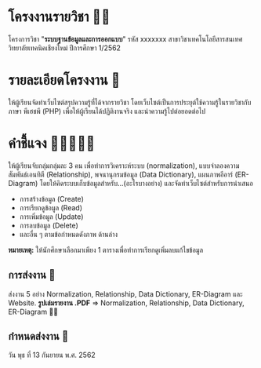 ﻿# โครงงานรายวิชา 🐱‍🏍
โครงการวิชา "**ระบบฐานข้อมูลและการออกแบบ**" 
รหัส xxxxxxx สาขาวิชาเทคโนโลยีสารสนเทศวิทยาลัยเทคนิคเชียงใหม่ ปีการศึกษา 1/2562
# รายละเอียดโครงงาน 👻
ให้ผู้เรียนจัดทำเว็บไซต์สรุปความรู้ที่ได้จากรายวิชา โดยเว็บไซต์เป็นการประยุต์ใช้ความรู้ในรายวิชากับภาษา พีเฮชพี (PHP) เพื่อให้ผู้เรียนได้ปฏิติงานจริง และนำความรู้ไปต่อยอดต่อไป
# คำชี้แจง 👩🏾‍🤝‍🧑🏻
 ให้ผู้เรียนจับกลุ่มกลุ่มละ 3 คน เพื่อทำการวิเคราะห์ระบบ (normalization), แบบจำลองความสัมพันธ์เอนทิตี (Relationship), พจนานุกรมข้อมูล (Data Dictionary), แผนภาพอีอาร์ (ER-Diagram) โดยให้คิดระบบเก็บข้อมูลสำหรับ...(อะไรบางอย่าง) และจัดทำเว็บไซต์สำหรับการนำเสนอ
 - การสร้างข้อมูล (Create)
 - การเรียกดูข้อมูล (Read)
 - การเพิ่มข้อมูล (Update)
 - การลบข้อมูล (Delete)
 - และอื่น ๆ ตามข้อกำหนดดังภาพ ด้านล่าง

**หมายเหตุ:** ให้นักศึกษาเลือกมาเพียง 1 ตารางเพื่อทำการเรียกดูเพิ่มลบแก้ไขข้อมูล

## การส่งงาน 🙂
ส่งงาน 5 อย่าง Normalization, Relationship, Data Dictionary, ER-Diagram และ Website.
**รูปเล่มรายงาน .PDF** => Normalization, Relationship, Data Dictionary, ER-Diagram 🧨🎈

## กำหนดส่งงาน 📅
วัน พุธ ที่ 13 กันยายน พ.ศ. 2562

<!-- ![ตัวอย่างหน้าเว็บไซต์](https://uppic.cc/d/5bsb)
![ตัวอย่างหน้าบันทึกข้อมูล](https://uppic.cc/d/5bsR)
![สร้างฐานจข้อมูลสำเร็จ](https://uppic.cc/d/5bs4)
![ลบข้อมูลสำเร็จ](https://uppic.cc/d/5bsS)
![ตัวอย่างฟอร์มกรอกข้อมูล](https://uppic.cc/d/5bsQ) -->
